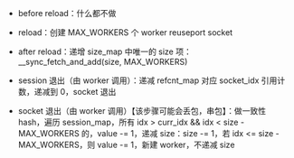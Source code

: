
- before reload：什么都不做
- reload：创建 MAX_WORKERS 个 worker reuseport socket
- after reload：递增 size_map 中唯一的 size 项：__sync_fetch_and_add(size, MAX_WORKERS)

- session 退出（由 worker 调用）：递减 refcnt_map 对应 socket_idx 引用计数，递减到 0，socket 退出

- socket 退出（由 worker 调用）【该步骤可能会丢包，串包】：做一致性 hash，遍历 session_map，所有 idx > curr_idx && idx < size - MAX_WORKERS 的，value -= 1，递减 size：size -= 1，若 idx <= size - MAX_WORKERS，则 value -= 1，新建 worker，不递减 size
